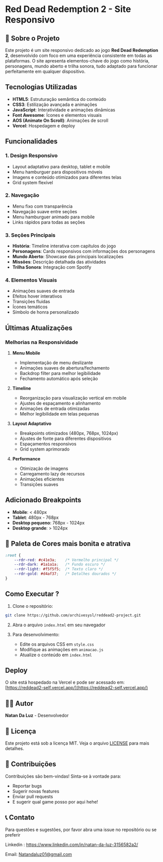 # Red Dead Redemption 2 - Site Responsivo

## 📱 Sobre o Projeto

Este projeto é um site responsivo dedicado ao jogo **Red Dead Redemption 2**, desenvolvido com foco em uma experiência consistente em todas as plataformas. O site apresenta elementos-chave do jogo como história, personagens, mundo aberto e trilha sonora, tudo adaptado para funcionar perfeitamente em qualquer dispositivo.

##  Tecnologias Utilizadas

- **HTML5**: Estruturação semântica do conteúdo
- **CSS3**: Estilização avançada e animações
- **JavaScript**: Interatividade e animações dinâmicas
- **Font Awesome**: Ícones e elementos visuais
- **AOS (Animate On Scroll)**: Animações de scroll
- **Vercel**: Hospedagem e deploy

## Funcionalidades

### 1. Design Responsivo
- Layout adaptativo para desktop, tablet e mobile
- Menu hamburguer para dispositivos móveis
- Imagens e conteúdo otimizados para diferentes telas
- Grid system flexível

### 2. Navegação
- Menu fixo com transparência
- Navegação suave entre seções
- Menu hamburguer animado para mobile
- Links rápidos para todas as seções

### 3. Seções Principais
- **História**: Timeline interativa com capítulos do jogo
- **Personagens**: Cards responsivos com informações dos personagens
- **Mundo Aberto**: Showcase das principais localizações
- **Missões**: Descrição detalhada das atividades
- **Trilha Sonora**: Integração com Spotify

### 4. Elementos Visuais
- Animações suaves de entrada
- Efeitos hover interativos
- Transições fluidas
- Ícones temáticos
- Símbolo de honra personalizado

##  Últimas Atualizações

### Melhorias na Responsividade
1. **Menu Mobile**
   - Implementação de menu deslizante
   - Animações suaves de abertura/fechamento
   - Backdrop filter para melhor legibilidade
   - Fechamento automático após seleção

2. **Timeline**
   - Reorganização para visualização vertical em mobile
   - Ajustes de espaçamento e alinhamento
   - Animações de entrada otimizadas
   - Melhor legibilidade em telas pequenas

3. **Layout Adaptativo**
   - Breakpoints otimizados (480px, 768px, 1024px)
   - Ajustes de fonte para diferentes dispositivos
   - Espaçamentos responsivos
   - Grid system aprimorado

4. **Performance**
   - Otimização de imagens
   - Carregamento lazy de recursos
   - Animações eficientes
   - Transições suaves

## Adicionado Breakpoints

- **Mobile**: < 480px
- **Tablet**: 480px - 768px
- **Desktop pequeno**: 768px - 1024px
- **Desktop grande**: > 1024px

## 🎨 Paleta de Cores mais bonita e atrativa

```css
:root {
    --rdr-red: #c41e3a;    /* Vermelho principal */
    --rdr-dark: #1a1a1a;   /* Fundo escuro */
    --rdr-light: #f5f5f5;  /* Texto claro */
    --rdr-gold: #d4af37;   /* Detalhes dourados */
}
```

##  Como Executar ?

1. Clone o repositório:
```bash
git clone https://github.com/archivesysl/reddead2-project.git
```

2. Abra o arquivo `index.html` em seu navegador

3. Para desenvolvimento:
   - Edite os arquivos CSS em `style.css`
   - Modifique as animações em `animacao.js`
   - Atualize o conteúdo em `index.html`

## Deploy

O site está hospedado na Vercel e pode ser acessado em:
[https://reddead2-self.vercel.app/](https://reddead2-self.vercel.app/)

## 👨‍💻 Autor

**Natan Da Luz** - Desenvolvedor

## 📄 Licença

Este projeto está sob a licença MIT. Veja o arquivo [LICENSE](LICENSE) para mais detalhes.

## 🤝 Contribuições

Contribuições são bem-vindas! Sinta-se à vontade para:
- Reportar bugs
- Sugerir novas features
- Enviar pull requests
- E sugerir qual game posso por aqui hehe!

## 📞 Contato

Para questões e sugestões, por favor abra uma issue no repositório ou se preferir 

Linkedin : https://www.linkedin.com/in/natan-da-luz-3156582a2/

Email: Natandaluz01@gmail.com

